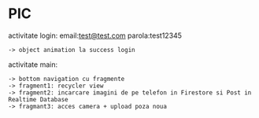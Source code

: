 # PIC

activitate login: email:test@test.com  parola:test12345

    -> object animation la success login
    
    
activitate main: 


    -> bottom navigation cu fragmente
    -> fragment1: recycler view
    -> fragment2: incarcare imagini de pe telefon in Firestore si Post in Realtime Database
    -> fragmant3: acces camera + upload poza noua

